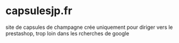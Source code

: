 # capsulesjp.fr
site de capsules de champagne crée uniquement pour diriger vers le prestashop, trop loin dans les rcherches de google
